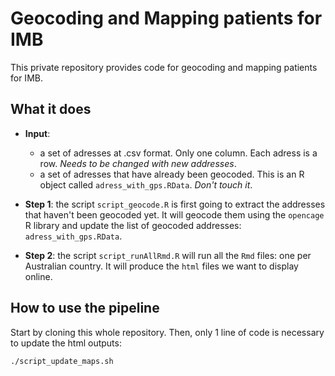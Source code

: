 # Geocoding and Mapping patients for IMB

This private repository provides code for geocoding and mapping patients for IMB.

## What it does
- **Input**:  
  - a set of adresses at .csv format. Only one column. Each adress is a row. *Needs to be changed with new addresses*.
  - a set of adresses that have already been geocoded. This is an R object called `adress_with_gps.RData`. *Don't touch it*.

- **Step 1**: the script `script_geocode.R` is first going to extract the addresses that haven't been geocoded yet. It will geocode them using the `opencage` R library and update the list of geocoded addresses: `adress_with_gps.RData`.

- **Step 2**: the script `script_runAllRmd.R` will run all the `Rmd` files: one per Australian country. It will produce the `html` files we want to display online.

## How to use the pipeline
Start by cloning this whole repository. Then, only 1 line of code is necessary to update the html outputs:

```
./script_update_maps.sh
```
